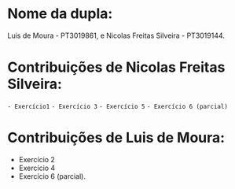 # Nome da dupla:
Luis de Moura - PT3019861, e
Nicolas Freitas Silveira - PT3019144.

# Contribuições de Nicolas Freitas Silveira:
`- Exercício1`
`- Exercício 3`
`- Exercício 5`
`- Exercício 6 (parcial)`

# Contribuições de Luis de Moura:
- Exercício 2
- Exercício 4
- Exercício 6 (parcial).
